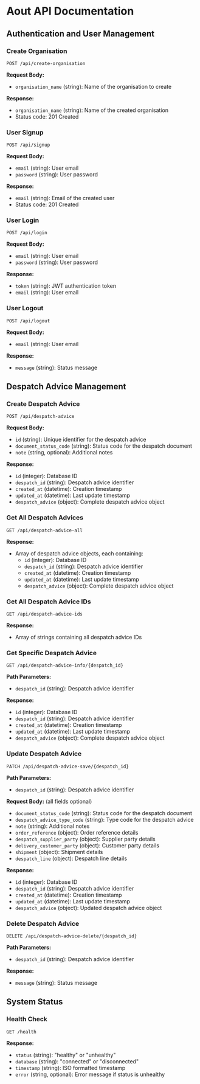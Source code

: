 # Aout API Documentation

## Authentication and User Management

### Create Organisation
```
POST /api/create-organisation
```
**Request Body:**
- `organisation_name` (string): Name of the organisation to create

**Response:**
- `organisation_name` (string): Name of the created organisation
- Status code: 201 Created

### User Signup
```
POST /api/signup
```
**Request Body:**
- `email` (string): User email
- `password` (string): User password

**Response:**
- `email` (string): Email of the created user
- Status code: 201 Created

### User Login
```
POST /api/login
```
**Request Body:**
- `email` (string): User email
- `password` (string): User password

**Response:**
- `token` (string): JWT authentication token
- `email` (string): User email

### User Logout
```
POST /api/logout
```
**Request Body:**
- `email` (string): User email

**Response:**
- `message` (string): Status message
  
## Despatch Advice Management

### Create Despatch Advice
```
POST /api/despatch-advice
```
**Request Body:**
- `id` (string): Unique identifier for the despatch advice
- `document_status_code` (string): Status code for the despatch document
- `note` (string, optional): Additional notes

**Response:**
- `id` (integer): Database ID
- `despatch_id` (string): Despatch advice identifier
- `created_at` (datetime): Creation timestamp
- `updated_at` (datetime): Last update timestamp
- `despatch_advice` (object): Complete despatch advice object

### Get All Despatch Advices
```
GET /api/despatch-advice-all
```
**Response:**
- Array of despatch advice objects, each containing:
  - `id` (integer): Database ID
  - `despatch_id` (string): Despatch advice identifier
  - `created_at` (datetime): Creation timestamp
  - `updated_at` (datetime): Last update timestamp
  - `despatch_advice` (object): Complete despatch advice object

### Get All Despatch Advice IDs
```
GET /api/despatch-advice-ids
```
**Response:**
- Array of strings containing all despatch advice IDs

### Get Specific Despatch Advice
```
GET /api/despatch-advice-info/{despatch_id}
```
**Path Parameters:**
- `despatch_id` (string): Despatch advice identifier

**Response:**
- `id` (integer): Database ID
- `despatch_id` (string): Despatch advice identifier
- `created_at` (datetime): Creation timestamp
- `updated_at` (datetime): Last update timestamp
- `despatch_advice` (object): Complete despatch advice object

### Update Despatch Advice
```
PATCH /api/despatch-advice-save/{despatch_id}
```
**Path Parameters:**
- `despatch_id` (string): Despatch advice identifier

**Request Body:** (all fields optional)
- `document_status_code` (string): Status code for the despatch document
- `despatch_advice_type_code` (string): Type code for the despatch advice
- `note` (string): Additional notes
- `order_reference` (object): Order reference details
- `despatch_supplier_party` (object): Supplier party details
- `delivery_customer_party` (object): Customer party details
- `shipment` (object): Shipment details
- `despatch_line` (object): Despatch line details

**Response:**
- `id` (integer): Database ID
- `despatch_id` (string): Despatch advice identifier
- `created_at` (datetime): Creation timestamp
- `updated_at` (datetime): Last update timestamp
- `despatch_advice` (object): Updated despatch advice object

### Delete Despatch Advice
```
DELETE /api/despatch-advice-delete/{despatch_id}
```
**Path Parameters:**
- `despatch_id` (string): Despatch advice identifier

**Response:**
- `message` (string): Status message

## System Status

### Health Check
```
GET /health
```
**Response:**
- `status` (string): "healthy" or "unhealthy"
- `database` (string): "connected" or "disconnected"
- `timestamp` (string): ISO formatted timestamp
- `error` (string, optional): Error message if status is unhealthy
